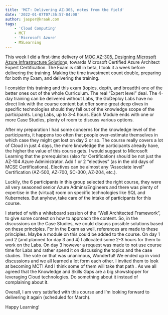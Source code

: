 ```yaml
---
title: 'MCT: Delivering AZ-305, notes from the field'
date: '2022-01-07T07:36:57-04:00'
author: jasper@kraak.com
tags:
    - 'Cloud Computing'
    - MCT
    - 'Microsoft Azure'
    - MSLearning
---
```


This week I did a first-time delivery of [MOC AZ-305, Designing Microsoft Azure Infrastructure Solution](https://docs.microsoft.com/en-us/learn/certifications/courses/az-305t00)s, towards Microsoft Certified Azure Architect Expert Certification. The Exam is still in beta, I took it a week before delivering the training. Making the time investment count double, preparing for both my Exam, and delivering the training.

I consider this training and this exam (topics, depth, and breadth) one of the better ones out of the whole Curriculum. The real “Expert level” deal. The 4-day training can be delivered without Labs, the GoDeploy Labs have no direct link with the course content but offer some great deep dives in specific technologies should they fall out of the knowledge scope of the participants. Long Labs, up to 3-4 hours. Each Module ends with one or more Case Studies, plenty of room to discuss various options.

After my preparation I had some concerns for the knowledge level of the participants, it happens too often that people over-estimate themselves in which case they might get lost on day 2 or so. The course really covers a lot of Cloud in just 4 days, the more knowledge the participants already have, the higher the value of this course gets. I would suggest to Microsoft Learning that the prerequisites (also for Certification) should be not just the AZ-104 Azure Administrator. Add 1 or 2 “electives” (as in the old days of MCSE Certifications). Electives can be almost any “Associate level” Certification (AZ-500, AZ-700, SC-300, AZ-204, etc.).

Luckily, the 6 participants in this group selected the right course, they were all very seasoned senior Azure Admins/Engineers and there was plenty of expertise in the (virtual) room on specific technologies like SQL and Kubernetes. But anyhow, take care of the intake of participants for this course.

I started of with a whiteboard session of the “Well Architected Framework”, to give some context on how to approach the content. So, in the discussions on the Case Studies, we could discuss possible solutions based on these principles. For in the Exam as well, references are made to these principles. Maybe a module on this could be added to the course. On day 1 and 2 (and planned for day 3 and 4) I allocated some 2-3 hours for them to work on the Labs. On day 3 however a request was made to not use course time for Labs and rather spend it on discussing the topics and the case studies. The vote on that was unanimous, Wonderful! We ended up in vivid discussions and we all learned a lot form each other. I invited them to look at becoming MCT! And I think some of them will take that path . As we all agreed that the Knowledge and Skills Gaps are a big showstopper for leveraging Cloud technologies. Do something about it instead of complaining about it.

Overall, I am very satisfied with this course and I’m looking forward to delivering it again (scheduled for March).

Happy Learning!
